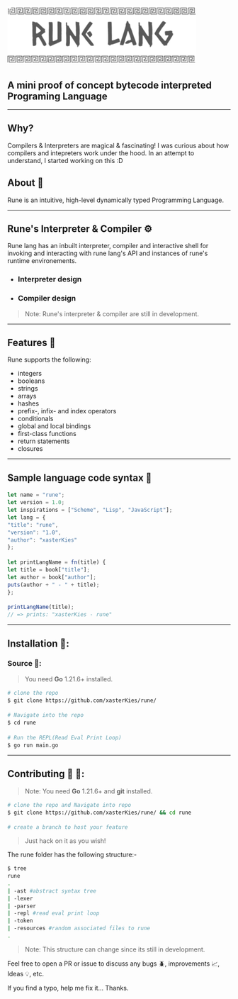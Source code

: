 # ![](resources/rune-lang.png)

## A mini proof of concept bytecode interpreted Programing Language

---

## Why?

Compilers & Interpreters are magical & fascinating! I was curious about how compilers and intepreters work under the hood. In an attempt to understand, I started working on this :D

## About 📖
Rune is an intuitive, high-level dynamically typed Programming Language.

---

## Rune's Interpreter & Compiler ⚙️

 Rune lang has an inbuilt interpreter, compiler and interactive shell for invoking and interacting with rune lang's API and instances of rune's runtime environements.

 - ### Interpreter design


 - ### Compiler design
 > Note: Rune's interpreter & compiler are still in development.

 ---

## Features 🧮
Rune supports the following:
- integers
- booleans
- strings
- arrays
- hashes
- prefix-, infix- and index operators
- conditionals
- global and local bindings
- first-class functions
- return statements
- closures

---

 ## Sample language code syntax  🔨

 ```javascript
 let name = "rune";
let version = 1.0;
let inspirations = ["Scheme", "Lisp", "JavaScript"];
let lang = {
"title": "rune",
"version": "1.0",
"author": "xasterKies"
};

let printLangName = fn(title) {
let title = book["title"];
let author = book["author"];
puts(author + " - " + title);
};

printLangName(title);
// => prints: "xasterKies - rune"
 ```

---

## Installation 💾:

### Source 📜:

> You need **Go** 1.21.6+ installed.

```sh
# clone the repo
$ git clone https://github.com/xasterKies/rune/

# Navigate into the repo
$ cd rune

# Run the REPL(Read Eval Print Loop)
$ go run main.go


```

---

## Contributing 👥 🔧:

> Note: You need **Go** 1.21.6+ and **git** installed.<br>

```sh
# clone the repo and Navigate into repo
$ git clone https://github.com/xasterKies/rune/ && cd rune

# create a branch to host your feature

```

> Just hack on it as you wish!

The rune folder has the following structure:-

```sh
$ tree
rune
.
| -ast #abstract syntax tree
| -lexer
| -parser
| -repl #read eval print loop
| -token 
| -resources #random associated files to rune
.
```

>Note: This structure can change since its still in development.

Feel free to open a PR or issue to discuss any bugs 🪲, improvements 📈, Ideas 💡, etc.

If you find a typo, help me fix it... Thanks.



